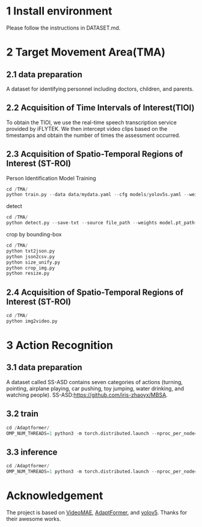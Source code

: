 # 1  Install environment

Please follow the instructions in DATASET.md.


# 2  Target Movement Area(TMA)

## 2.1 data preparation
A dataset for identifying personnel including doctors, children, and parents.


## 2.2 Acquisition of Time Intervals of Interest(TIOI)
To obtain the TIOI, we use the real-time speech transcription service provided by iFLYTEK.
We then intercept video clips based on the timestamps and obtain the number of times the assessment occurred.

## 2.3 Acquisition of Spatio-Temporal Regions of Interest (ST-ROI)
Person Identification Model Training
```python
cd /TMA/
python train.py --data data/mydata.yaml --cfg models/yolov5s.yaml --weights 'weights/yolov5s.pt' --batch-size 16
```

detect
```python
cd /TMA/
python detect.py --save-txt --source file_path --weights model.pt_path(s)
```

crop by bounding-box
```python
cd /TMA/
python txt2json.py
python json2csv.py
python size_unify.py
python crop_img.py
python resize.py
```

## 2.4 Acquisition of Spatio-Temporal Regions of Interest (ST-ROI)
```python
cd /TMA/
python img2video.py
```

# 3  Action Recognition

## 3.1 data preparation
A dataset called SS-ASD contains seven categories of actions (turning, pointing, airplane playing, car pushing, toy jumping, water drinking, and watching people).
SS-ASD:https://github.com/iris-zhaoyx/MBSA.

## 3.2 train
```python
cd /Adaptformer/
OMP_NUM_THREADS=1 python3 -m torch.distributed.launch --nproc_per_node=1 --nnodes=1 --node_rank=0 --master_addr=localhost --master_port=2345 --use_env main_video.py --finetune 'models/checkpoints/pretrain_vit_b_1600.pth' --output_dir './output' --batch_size 16 --epochs 1000 --blr 0.01 --weight_decay 0.0 --dist_eval --data_path './data/' --data_set SSV2 --ffn_adapt --nb_classes 7
```

## 3.3 inference
```python
cd /Adaptformer/
OMP_NUM_THREADS=1 python3 -m torch.distributed.launch --nproc_per_node=1 --nnodes=1 --node_rank=0 --master_addr=localhost --master_port=2345 --use_env main_video.py --finetune 'model.pth_path' --output_dir './output' --blr 0.1 --weight_decay 0.0 --eval --dist_eval --data_path './data/' --data_set SSV2 --ffn_adapt
```


# Acknowledgement

The project is based on [VideoMAE](https://github.com/MCG-NJU/VideoMAE), [AdaptFormer](https://github.com/ShoufaChen/AdaptFormer), and [yolov5](https://github.com/HowieMa/DeepSORT_YOLOv5_Pytorch).
Thanks for their awesome works.